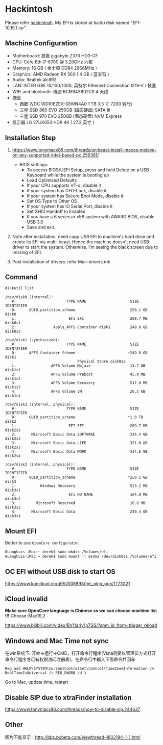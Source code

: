 # Hackintosh

Please refer [hackintosh](hackintosh.md). My EFI is stored at baidu disk named "EFI-10.15.1.rar".

## Machine Configuration

- Motherboard: 技嘉 gigabyte Z370 HD3-CF
- CPU: Core  8th i7-8700 @ 3.20GHz 六核
- Memory: 16 GB ( 金士顿 DDR4 2666MHz )
- Graphics: AMD Radeon RX 560 ( 4 GB / 蓝宝石 )
- Audio: Realtek alc892
- LAN: INTER GBE 10/100/1000; 英特尔 Ethernet Connection  I219-V / 技嘉
- WIFI and bluetooth: 博通 BCM943602CS 4 天线	
- 硬盘
  - 西数 WDC WD10EZEX-08WN4A0 1 TB 3.5 寸 7200 转/分
  - 三星 SSD 860 EVO 250GB (固态硬盘) SATA III
  - 三星 SSD 970 EVO 250GB (固态硬盘) NVM Express
- 显示器	LG 27UK650 HDR 4K ( 27.2 英寸 )

## Installation Step

1. <https://www.tonymacx86.com/threads/unibeast-install-macos-mojave-on-any-supported-intel-based-pc.259381/>

   - BIOS settings:
     - To access BIOS/UEFI Setup, press and hold Delete on a USB Keyboard while the system is booting up
     - Load Optimized Defaults
     - If your CPU supports VT-d, disable it
     - If your system has CFG-Lock, disable it
     - If your system has Secure Boot Mode, disable it
     - Set OS Type to Other OS
     - If your system has IO Serial Port, disable it
     - Set XHCI Handoff to Enabled
     - If you have a 6 series or x58 system with AWARD BIOS, disable USB 3.0
     - Save and exit.

1. Note after installation, need copy USB EFI to machine's hard drive and create its EFI via multi-beast. Hence the machine doesn't need USB driver to start the system. Otherwise, i'm seeing the black screen due to missing of EFI.
1. Post installation of drivers: refer Mac-drivers.mb

## Command

```bash
diskutil list
```

```
/dev/disk0 (internal):
   #:                       TYPE NAME                    SIZE       IDENTIFIER
   0:      GUID_partition_scheme                         250.1 GB   disk0
   1:                        EFI EFI                     209.7 MB   disk0s1
   2:                 Apple_APFS Container disk1         249.8 GB   disk0s2

/dev/disk1 (synthesized):
   #:                       TYPE NAME                    SIZE       IDENTIFIER
   0:      APFS Container Scheme -                      +249.8 GB   disk1
                                 Physical Store disk0s2
   1:                APFS Volume Mojave                  11.7 GB    disk1s1
   2:                APFS Volume Preboot                 45.0 MB    disk1s2
   3:                APFS Volume Recovery                517.0 MB   disk1s3
   4:                APFS Volume VM                      20.5 KB    disk1s4

/dev/disk2 (internal, physical):
   #:                       TYPE NAME                    SIZE       IDENTIFIER
   0:      GUID_partition_scheme                        *1.0 TB     disk2
   1:                        EFI EFI                     209.7 MB   disk2s1
   2:       Microsoft Basic Data SOFTWARE                314.4 GB   disk2s2
   3:       Microsoft Basic Data LIFE                    371.0 GB   disk2s3
   4:       Microsoft Basic Data WORK                    314.6 GB   disk2s4

/dev/disk3 (internal, physical):
   #:                       TYPE NAME                    SIZE       IDENTIFIER
   0:      GUID_partition_scheme                        *250.1 GB   disk3
   1:           Windows Recovery                         523.2 MB   disk3s1
   2:                        EFI NO NAME                 104.9 MB   disk3s2
   3:         Microsoft Reserved                         16.8 MB    disk3s3
   4:       Microsoft Basic Data                         249.4 GB   disk3s4
```

## Mount EFI

Better to use `OpenCore configurator`.

```bash
Guanghuis-iMac:~ derek$ sudo mkdir /Volumes/efi
Guanghuis-iMac:~ derek$ sudo mount -t msdos /dev/disk0s1 /Volumes/efi
```

## OC EFI without USB disk to start OS

https://www.kancloud.cn/q952008898/hei_ping_guo/1773021

## iCloud invalid

**Make sure OpenCore language is Chinese so we can choose machine list !!!** Choose iMac19,2

https://www.bilibili.com/video/BV11a4y1p7GS/?spm_id_from=trigger_reload

## Windows and Mac Time not sync

在win系统下: 开始->运行->CMD，打开命令行程序(Vista则要以管理员方式打开命令行程序方可有权限访问注册表)，在命令行中输入下面命令并回车

```shell
Reg add HKLM\SYSTEM\CurrentControlSet\Control\TimeZoneInformation /v RealTimeIsUniversal /t REG_DWORD /d 1
```

Go to Mac, update time, restart

## Disable SIP due to xtraFinder installation

<https://www.tonymacx86.com/threads/how-to-disable-sip.244637>

## Other

图片不能显示：<http://bbs.pcbeta.com/viewthread-1802194-1-1.html>
